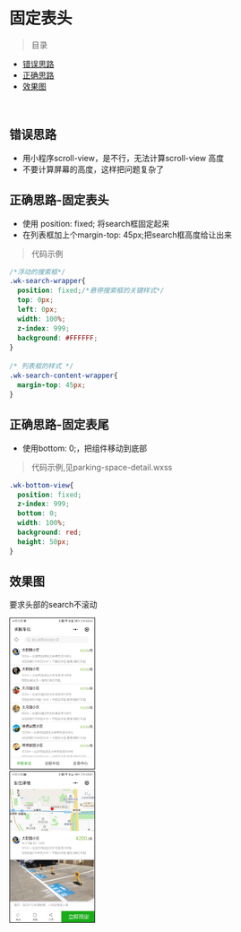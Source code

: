 # 固定表头

> 目录

* [错误思路](#错误思路)
* [正确思路](#正确思路)
* [效果图](#效果图)


<br>

## 错误思路

* 用小程序scroll-view，是不行，无法计算scroll-view 高度
* 不要计算屏幕的高度，这样把问题复杂了

## 正确思路-固定表头

* 使用 position: fixed; 将search框固定起来
* 在列表框加上个margin-top: 45px;把search框高度给让出来

> 代码示例

```css
/*浮动的搜索框*/
.wk-search-wrapper{
  position: fixed;/*悬停搜索框的关键样式*/  
  top: 0px;  
  left: 0px;  
  width: 100%;  
  z-index: 999; 
  background: #FFFFFF;
}

/* 列表框的样式 */
.wk-search-content-wrapper{
  margin-top: 45px;
}
```

## 正确思路-固定表尾

* 使用bottom: 0;，把组件移动到底部

> 代码示例,见parking-space-detail.wxss

````css
.wk-bottom-view{
  position: fixed;
  z-index: 999; 
  bottom: 0;
  width: 100%;
  background: red;
  height: 50px;
}
````



## 效果图

要求头部的search不滚动

<img width="30%" height="30%" border="1" src="imgs/flex-head.jpg"/>

<br>

<img width="30%" height="30%" border="1" src="imgs/flex-bottom.jpg"/>

